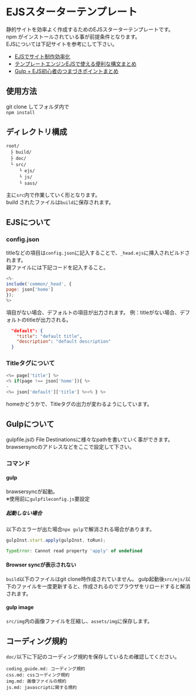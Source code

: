 # EJSスターターテンプレート
静的サイトを効率よく作成するためのEJSスターターテンプレートです。  
npm がインストールされている事が前提条件となります。  
EJSについては下記サイトを参考にして下さい。

- [EJSでサイト制作効率化](https://www.to-r.net/media/ejs-02/)
- [テンプレートエンジンEJSで使える便利な構文まとめ](https://qiita.com/y_hokkey/items/31f1daa6cecb5f4ea4c9#--)
- [Gulp + EJS初心者のつまづきポイントまとめ](https://qiita.com/sygnas/items/6e7472667219522f9757)

## 使用方法
git clone してフォルダ内で  
`npm install`  

## ディレクトリ構成
```
root/
　├ build/
　├ doc/
　└ src/
　　　└ ejs/
　　　└ js/
　　　└ sass/
```
主に`src`内で作業していく形となります。  
build されたファイルは`build`に保存されます。

## EJSについて
### config.json

titleなどの項目は`config.json`に記入することで、`_head.ejs`に挿入されビルドされます。  
親ファイルには下記コードを記入すること。
```js
<%-
include('common/_head', {
page: json['home']
});
%>
```
項目がない場合、デフォルトの項目が出力されます。
例：titleがない場合、デフォルトのtitleが出力される。
```json
  "default": {
    "title": "default title",
    "description": "default description"
  }
```

### Titleタグについて
```javascript
<%= page['title'] %>
<% if(page !== json['home']){ %>
-
<%= json['default']['title'] %><% } %>
```
homeかどうかで、Titleタグの出力が変わるようにしています。

## Gulpについて
gulpfile.jsの File Destinationsに様々なpathを書いていく事ができます。  
brawsersyncのアドレスなどをここで設定して下さい。

### コマンド
#### gulp
brawsersyncが起動。  
※使用前に`gulpfileconfig.js`要設定  

##### 起動しない場合
以下のエラーが出た場合`npx gulp`で解消される場合があります。

```javascript
gulpInst.start.apply(gulpInst, toRun);                   

TypeError: Cannot read property 'apply' of undefined

```

#### Browser syncが表示されない
`build`以下のファイルはgit clone時作成されていません。
gulp起動後`src/ejs/`以下のファイルを一度更新すると、作成されるのでブラウザをリロードすると解消されます。

#### gulp image
`src/img`内の画像ファイルを圧縮し、`assets/img`に保存します。  

## コーディング規約

`doc/`以下に下記のコーディング規約を保存しているため確認してください。

```
coding_guide.md: コーディング規約
css.md: cssコーディング規約
img.md: 画像ファイルの規約
js.md: javascriptに関する規約
```

<!-- 以下、各種リンク -->

[FLOCSS]: https://github.com/hiloki/flocss
[MindBEMding]: https://github.com/juno/bem-methodology-ja/blob/master/definitions.md
[Bootstarp]: https://getbootstrap.com/
[slick]: http://kenwheeler.github.io/slick/
[drawer]: https://github.com/blivesta/drawer
